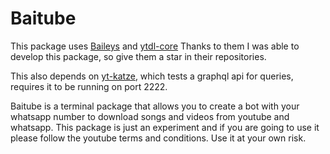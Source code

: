 # Baitube

This package uses [Baileys](https://www.npmjs.com/package/@whiskeysockets/baileys) and [ytdl-core](https://www.npmjs.com/package/ytdl-core)
Thanks to them I was able to develop this package, so give them a star in their repositories.

This also depends on [yt-katze](https://github.com/Garruxx/yt-katze), which tests a graphql api for queries, requires it to be running on port 2222.

Baitube is a terminal package that allows you to create a bot with your whatsapp number to download songs and videos from youtube and whatsapp. This package is just an experiment and if you are going to use it please follow the youtube terms and conditions. Use it at your own risk.
